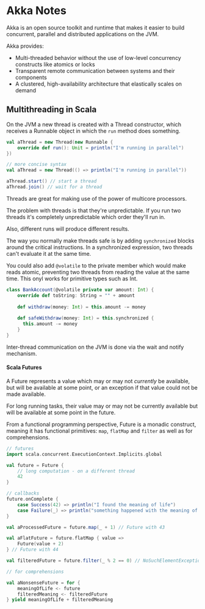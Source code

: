 # Akka Notes

Akka is an open source toolkit and runtime that makes it easier to build concurrent, parallel and distributed applications on the JVM.

Akka provides:
-   Multi-threaded behavior without the use of low-level concurrency constructs like atomics or locks
-   Transparent remote communication between systems and their components
-   A clustered, high-availability architecture that elastically scales on demand

## Multithreading in Scala
On the JVM a new thread is created with a Thread constructor, which receives a Runnable object in which the `run` method does something.

```Scala
val aThread = new Thread(new Runnable {
	override def run(): Unit = println("I'm running in parallel")
})

// more concise syntax
val aThread = new Thread(() => println("I'm running in parallel"))

aThread.start() // start a thread
aThread.join() // wait for a thread
```

Threads are great for making use of the power of multicore processors.

The problem with threads is that they're unpredictable. If you run two threads it's completely unpredictable which order they'll run in.

Also, different runs will produce different results.

The way you normally make threads safe is by adding ``synchronized`` blocks around the critical instructions. In a synchronized expression, two threads can't evaluate it at the same time.

You could also add `@volatile` to the private member which would make reads atomic, preventing two threads from reading the value at the same time. This onyl works for primitive types such as Int.

```Scala
class BankAccount(@volatile private var amount: Int) {  
	override def toString: String = "" + amount  
  
	def withdraw(money: Int) = this.amount -= money  
  
	def safeWithdraw(money: Int) = this.synchronized {  
	  this.amount -= money  
	}  
}
```

Inter-thread communication on the JVM is done via the wait and notify mechanism.

#### Scala Futures
A Future represents a value which may or may not _currently_ be available, but will be available at some point, or an exception if that value could not be made available.

For long running tasks, their value may or may not be currently available but will be available at some point in the future.

From a functional programming perspective, Future is a monadic construct, meaning it has functional primitives: `map`, `flatMap` and `filter` as well as for comprehensions.

```Scala
// futures
import scala.concurrent.ExecutionContext.Implicits.global

val future = Future {
	// long computation - on a different thread
	42
}

// callbacks
future.onComplete {
	case Success(42) => println("I found the meaning of life")
	case Failure(_) => println("something happened with the meaning of life!")
}

val aProcessedFuture = future.map(_ + 1) // Future with 43

val aFlatFuture = future.flatMap { value =>
	Future(value + 2)
} // Future with 44

val filteredFuture = future.filter(_ % 2 == 0) // NoSuchElementException

// for comprehensions

val aNonsenseFuture = for {
	meaningOfLife <- future
	filteredMeaning <- filteredFuture
} yield meaningOfLife + filteredMeaning
```